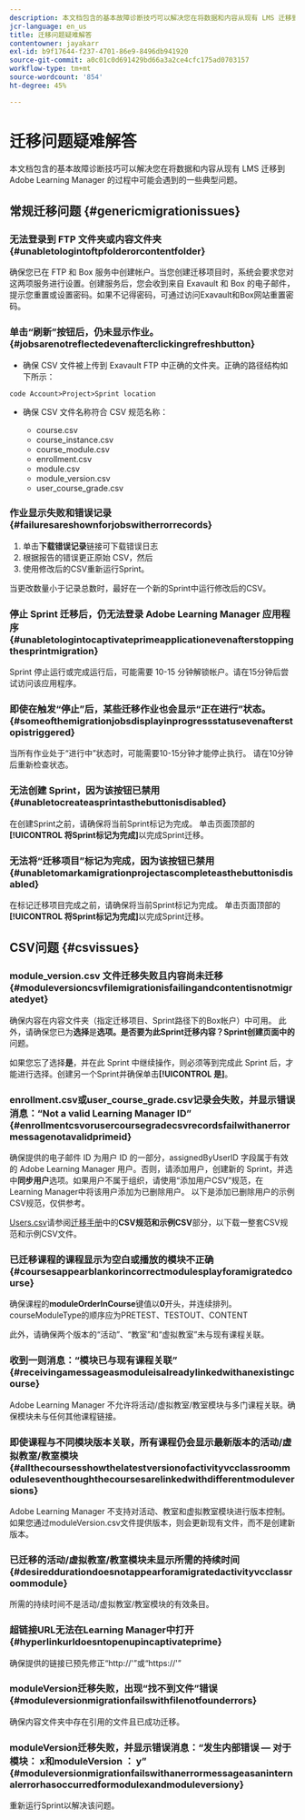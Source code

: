 ```yaml
---
description: 本文档包含的基本故障诊断技巧可以解决您在将数据和内容从现有 LMS 迁移到 Adobe Learning Manager 的过程中可能会遇到的一些典型问题。
jcr-language: en_us
title: 迁移问题疑难解答
contentowner: jayakarr
exl-id: b9f17644-f237-4701-86e9-8496db941920
source-git-commit: a0c01c0d691429bd66a3a2ce4cfc175ad0703157
workflow-type: tm+mt
source-wordcount: '854'
ht-degree: 45%

---
```


# 迁移问题疑难解答

本文档包含的基本故障诊断技巧可以解决您在将数据和内容从现有 LMS 迁移到 Adobe Learning Manager 的过程中可能会遇到的一些典型问题。

## 常规迁移问题 {#genericmigrationissues}

### 无法登录到 FTP 文件夹或内容文件夹 {#unabletologintoftpfolderorcontentfolder}

确保您已在 FTP 和 Box 服务中创建帐户。当您创建迁移项目时，系统会要求您对这两项服务进行设置。创建服务后，您会收到来自 Exavault 和 Box 的电子邮件，提示您重置或设置密码。如果不记得密码，可通过访问Exavault和Box网站重置密码。

### 单击“刷新”按钮后，仍未显示作业。 {#jobsarenotreflectedevenafterclickingrefreshbutton}

* 确保 CSV 文件被上传到 Exavault FTP 中正确的文件夹。正确的路径结构如下所示：

`code Account>Project>Sprint location`

* 确保 CSV 文件名称符合 CSV 规范名称：

   * course.csv
   * course_instance.csv
   * course_module.csv
   * enrollment.csv
   * module.csv
   * module_version.csv
   * user_course_grade.csv

### 作业显示失败和错误记录 {#failuresareshownforjobswitherrorrecords}

1. 单击&#x200B;**下载错误记录**&#x200B;链接可下载错误日志
1. 根据报告的错误更正原始 CSV，然后
1. 使用修改后的CSV重新运行Sprint。

当更改数量小于记录总数时，最好在一个新的Sprint中运行修改后的CSV。

### 停止 Sprint 迁移后，仍无法登录 Adobe Learning Manager 应用程序 {#unabletologintocaptivateprimeapplicationevenafterstoppingthesprintmigration}

Sprint 停止运行或完成运行后，可能需要 10-15 分钟解锁帐户。请在15分钟后尝试访问该应用程序。

### 即使在触发“停止”后，某些迁移作业也会显示“正在进行”状态。 {#someofthemigrationjobsdisplayinprogressstatusevenafterstopistriggered}

当所有作业处于“进行中”状态时，可能需要10-15分钟才能停止执行。 请在10分钟后重新检查状态。

### 无法创建 Sprint，因为该按钮已禁用 {#unabletocreateasprintasthebuttonisdisabled}

在创建Sprint之前，请确保将当前Sprint标记为完成。 单击页面顶部的&#x200B;**[!UICONTROL 将Sprint标记为完成]**&#x200B;以完成Sprint迁移。

### 无法将“迁移项目”标记为完成，因为该按钮已禁用 {#unabletomarkamigrationprojectascompleteasthebuttonisdisabled}

在标记迁移项目完成之前，请确保将当前Sprint标记为完成。 单击页面顶部的&#x200B;**[!UICONTROL 将Sprint标记为完成]**&#x200B;以完成Sprint迁移。

## CSV问题 {#csvissues}

### module_version.csv 文件迁移失败且内容尚未迁移 {#moduleversioncsvfilemigrationisfailingandcontentisnotmigratedyet}

确保内容在内容文件夹（指定迁移项目、Sprint路径下的Box帐户）中可用。 此外，请确保您已为&#x200B;**选择**&#x200B;是&#x200B;**选项。是否要为此Sprint迁移内容？Sprint创建页面中的**&#x200B;问题。

如果您忘了选择&#x200B;**是**，并在此 Sprint 中继续操作，则必须等到完成此 Sprint 后，才能进行选择。创建另一个Sprint并确保单击&#x200B;**[!UICONTROL 是]**。

### enrollment.csv或user_course_grade.csv记录会失败，并显示错误消息：“Not a valid Learning Manager ID” {#enrollmentcsvorusercoursegradecsvrecordsfailwithanerrormessagenotavalidprimeid}

确保提供的电子邮件 ID 为用户 ID 的一部分，assignedByUserID 字段属于有效的 Adobe Learning Manager 用户。否则，请添加用户，创建新的 Sprint，并选中&#x200B;**同步用户**&#x200B;选项。如果用户不属于组织，请使用“添加用户CSV”规范，在Learning Manager中将该用户添加为已删除用户。 以下是添加已删除用户的示例CSV规范，仅供参考。

[Users.csv](assets/users.zip)请参阅[迁移手册](../integration-admin/feature-summary/migration-manual.md)中的&#x200B;**CSV规范和示例CSV**&#x200B;部分，以下载一整套CSV规范和示例CSV文件。

### 已迁移课程的课程显示为空白或播放的模块不正确 {#coursesappearblankorincorrectmodulesplayforamigratedcourse}

确保课程的&#x200B;**moduleOrderInCourse**&#x200B;键值以&#x200B;**0**&#x200B;开头，并连续排列。 courseModuleType的顺序应为PRETEST、TESTOUT、CONTENT

此外，请确保两个版本的“活动”、“教室”和“虚拟教室”未与现有课程关联。

### 收到一则消息：“模块已与现有课程关联” {#receivingamessageasmoduleisalreadylinkedwithanexistingcourse}

Adobe Learning Manager 不允许将活动/虚拟教室/教室模块与多门课程关联。确保模块未与任何其他课程链接。

### 即使课程与不同模块版本关联，所有课程仍会显示最新版本的活动/虚拟教室/教室模块 {#allthecoursesshowthelatestversionofactivityvcclassroommoduleseventhoughthecoursesarelinkedwithdifferentmoduleversions}

Adobe Learning Manager 不支持对活动、教室和虚拟教室模块进行版本控制。如果您通过moduleVersion.csv文件提供版本，则会更新现有文件，而不是创建新版本。

### 已迁移的活动/虚拟教室/教室模块未显示所需的持续时间 {#desireddurationdoesnotappearforamigratedactivityvcclassroommodule}

所需的持续时间不是活动/虚拟教室/教室模块的有效条目。

### 超链接URL无法在Learning Manager中打开 {#hyperlinkurldoesntopenupincaptivateprime}

确保提供的链接已预先修正“http://&#39;”或“https://&#39;”

### moduleVersion迁移失败，出现“找不到文件”错误 {#moduleversionmigrationfailswithfilenotfounderrors}

确保内容文件夹中存在引用的文件且已成功迁移。

### moduleVersion迁移失败，并显示错误消息：“发生内部错误 — 对于模块： x和moduleVersion ： y” {#moduleversionmigrationfailswithanerrormessageasaninternalerrorhasoccurredformodulexandmoduleversiony}

重新运行Sprint以解决该问题。
